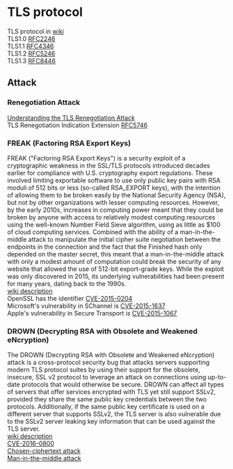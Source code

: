 # TLS protocol
TLS protocol in [wiki](https://en.wikipedia.org/wiki/Transport_Layer_Security) <br>
TLS1.0 [RFC2246](https://datatracker.ietf.org/doc/rfc2246/?include_text=1) <br>
TLS1.1 [RFC4346](https://datatracker.ietf.org/doc/rfc4346/?include_text=1) <br>
TLS1.2 [RFC5246](https://datatracker.ietf.org/doc/rfc5246/?include_text=1) <br>
TLS1.3 [RFC8446](https://datatracker.ietf.org/doc/rfc8446/?include_text=1) <br>

## Attack
### Renegotiation Attack
[Understanding the TLS Renegotiation Attack](http://www.educatedguesswork.org/2009/11/understanding_the_tls_renegoti.html) <br>
TLS Renegotiation Indication Extension [RFC5746](https://datatracker.ietf.org/doc/rfc5746/?include_text=1) <br>
	
### FREAK (Factoring RSA Export Keys)
FREAK ("Factoring RSA Export Keys") is a security exploit of a cryptographic weakness in the SSL/TLS protocols introduced decades earlier for compliance with U.S. cryptography export regulations. These involved limiting exportable software to use only public key pairs with RSA moduli of 512 bits or less (so-called RSA_EXPORT keys), with the intention of allowing them to be broken easily by the National Security Agency (NSA), but not by other organizations with lesser computing resources. However, by the early 2010s, increases in computing power meant that they could be broken by anyone with access to relatively modest computing resources using the well-known Number Field Sieve algorithm, using as little as $100 of cloud computing services. Combined with the ability of a man-in-the-middle attack to manipulate the initial cipher suite negotiation between the endpoints in the connection and the fact that the Finished hash only depended on the master secret, this meant that a man-in-the-middle attack with only a modest amount of computation could break the security of any website that allowed the use of 512-bit export-grade keys. While the exploit was only discovered in 2015, its underlying vulnerabilities had been present for many years, dating back to the 1990s. <br>
[wiki description](https://en.wikipedia.org/wiki/FREAK) <br>
OpenSSL has the identifier [CVE-2015-0204](https://www.cvedetails.com/cve/CVE-2015-0204/?q=+CVE-2015-0204) <br>
Microsoft's vulnerability in SChannel is [CVE-2015-1637](https://www.cvedetails.com/cve/CVE-2015-1637/?q=CVE-2015-1637) <br>
Apple's vulnerability in Secure Transport is [CVE-2015-1067](https://www.cvedetails.com/cve/CVE-2015-1067) <br>

### DROWN (Decrypting RSA with Obsolete and Weakened eNcryption)
The DROWN (Decrypting RSA with Obsolete and Weakened eNcryption) attack is a cross-protocol security bug that attacks servers supporting modern TLS protocol suites by using their support for the obsolete, insecure, SSL v2 protocol to leverage an attack on connections using up-to-date protocols that would otherwise be secure. DROWN can affect all types of servers that offer services encrypted with TLS yet still support SSLv2, provided they share the same public key credentials between the two protocols. Additionally, if the same public key certificate is used on a different server that supports SSLv2, the TLS server is also vulnerable due to the SSLv2 server leaking key information that can be used against the TLS server. <br>
[wiki description](https://en.wikipedia.org/wiki/DROWN_attack) <br>
[CVE-2016-0800](https://www.cvedetails.com/cve/CVE-2016-0800/?q=+CVE-2016-0800) <br>
[Chosen-ciphertext attack](https://en.wikipedia.org/wiki/Chosen-ciphertext_attack) <br>
[Man-in-the-middle attack](https://en.wikipedia.org/wiki/Man-in-the-middle_attack) <br>
